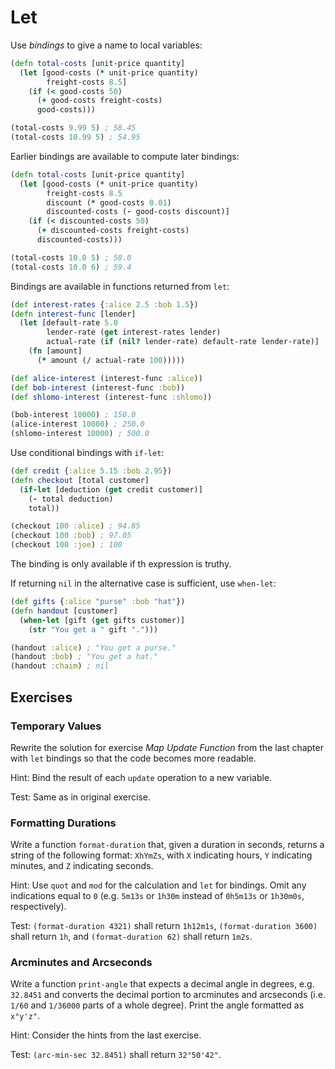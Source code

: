 # Let

Use _bindings_ to give a name to local variables:

```clojure
(defn total-costs [unit-price quantity]
  (let [good-costs (* unit-price quantity)
        freight-costs 8.5]
    (if (< good-costs 50)
      (+ good-costs freight-costs)
      good-costs)))

(total-costs 9.99 5) ; 58.45
(total-costs 10.99 5) ; 54.95
```

Earlier bindings are available to compute later bindings:

```clojure
(defn total-costs [unit-price quantity]
  (let [good-costs (* unit-price quantity)
        freight-costs 8.5
        discount (* good-costs 0.01)
        discounted-costs (- good-costs discount)]
    (if (< discounted-costs 50)
      (+ discounted-costs freight-costs)
      discounted-costs)))

(total-costs 10.0 5) ; 58.0
(total-costs 10.0 6) ; 59.4
```

Bindings are available in functions returned from `let`:

```clojure
(def interest-rates {:alice 2.5 :bob 1.5})
(defn interest-func [lender]
  (let [default-rate 5.0
        lender-rate (get interest-rates lender)
        actual-rate (if (nil? lender-rate) default-rate lender-rate)]
    (fn [amount]
      (* amount (/ actual-rate 100)))))

(def alice-interest (interest-func :alice))
(def bob-interest (interest-func :bob))
(def shlomo-interest (interest-func :shlomo))

(bob-interest 10000) ; 150.0
(alice-interest 10000) ; 250.0
(shlomo-interest 10000) ; 500.0
```

Use conditional bindings with `if-let`:

```clojure
(def credit {:alice 5.15 :bob 2.95})
(defn checkout [total customer]
  (if-let [deduction (get credit customer)]
    (- total deduction)
    total))

(checkout 100 :alice) ; 94.85
(checkout 100 :bob) ; 97.05
(checkout 100 :joe) ; 100
```

The binding is only available if th expression is truthy.

If returning `nil` in the alternative case is sufficient, use `when-let`:

```clojure
(def gifts {:alice "purse" :bob "hat"})
(defn handout [customer]
  (when-let [gift (get gifts customer)]
    (str "You get a " gift ".")))

(handout :alice) ; "You get a purse."
(handout :bob) ; "You get a hat."
(handout :chaim) ; nil
```

## Exercises

### Temporary Values

Rewrite the solution for exercise _Map Update Function_ from the last chapter
with `let` bindings so that the code becomes more readable.

Hint: Bind the result of each `update` operation to a new variable.

Test: Same as in original exercise.

### Formatting Durations

Write a function `format-duration` that, given a duration in seconds, returns a
string of the following format: `XhYmZs`, with `X` indicating hours, `Y`
indicating minutes, and `Z` indicating seconds.

Hint: Use `quot` and `mod` for the calculation and `let` for bindings. Omit any
indications equal to `0` (e.g. `5m13s` or `1h30m` instead of `0h5m13s` or
`1h30m0s`, respectively).

Test: `(format-duration 4321)` shall return `1h12m1s`, `(format-duration 3600)`
shall return `1h`, and `(format-duration 62)` shall return `1m2s`.

### Arcminutes and Arcseconds

Write a function `print-angle` that expects a decimal angle in degrees, e.g.
`32.8451` and converts the decimal portion to arcminutes and arcseconds (i.e.
`1/60` and `1/36000` parts of a whole degree). Print the angle formatted as
`x°y'z"`.

Hint: Consider the hints from the last exercise.

Test: `(arc-min-sec 32.8451)` shall return `32°50'42"`.

